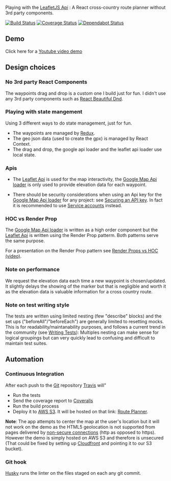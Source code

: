 
Playing with the [LeafletJS Api](http://leafletjs.com) : A React cross-country route planner without 3rd party components.

[![Build Status](https://travis-ci.org/bstenm/route-planner.svg?branch=master)](https://travis-ci.org/bstenm/route-planner) [![Coverage Status](https://coveralls.io/repos/github/bstenm/route-planner-draft/badge.svg?branch=master)](https://coveralls.io/github/bstenm/route-planner?branch=master) [![Dependabot Status](https://api.dependabot.com/badges/status?host=github&repo=bstenm/route-planner)](https://dependabot.com)

## Demo

Click here for a [Youtube video demo](https://www.youtube.com/watch?v=OSRMuN44pEE&feature=youtu.be)

## Design choices

### No 3rd party React Components

The waypoints drag and drop is a custom one I build just for fun. I didn't use any 3rd party components such as [React Beautiful Dnd](https://github.com/atlassian/react-beautiful-dnd).
      
### Playing with state mangement

Using 3 different ways to do state management, just for fun.

- The waypoints are managed by [Redux](https://redux.com).
- The geo json data (used to create the gpx) is managed by React Context.
- The drag and drop, the google api loader and the leaflet api loader use local state. 

### Apis

- The [Leaflet Api](http://leafletjs.com) is used for the map interactivity, the [Google Map Api loader](https://cloud.google.com/maps-platform/)  is only used to provide elevation data for each waypoint.

- There should be security considerations when using an Api key for the [Google Map Api loader](https://cloud.google.com/maps-platform/) for any project: see [Securing an API key](https://cloud.google.com/docs/authentication/api-keys#securing_an_api_key). In fact it is recommended to use [Service accounts](https://cloud.google.com/docs/authentication/getting-started) instead.

### HOC vs Render Prop

The [Google Map Api loader](https://cloud.google.com/maps-platform/) is written as a high order component but the [Leaflet Api](http://leafletjs.com) is written using the Render Prop patterm. Both patterns serve the same purpose.

For a presentation on the Render Prop pattern see [Render Props vs HOC (video)](https://www.youtube.com/watch?v=BcVAq3YFiuc).

### Note on performance

We request the elevation data each time a new waypoint is chosen/updated. It slightly delays the showing of the marker but that is negligible and worth it as the elevation data is valuable information for a cross country route.

### Note on test writing style

The tests are written using limited nesting (few "describe" blocks) and the set ups ("beforeAll"/"beforeEach") are generally limited to resetting mocks. This is for readability/maintanability purposes, and follows a current trend in the community (see [Writing Tests](https://facebook.github.io/create-react-app/docs/running-tests#writing-tests)): Multiples nesting can make sense for logical groupings but can very quickly lead to confusing  and difficult to maintain test suites.

## Automation

### Continuous Integration

After each push to the [Git](https://github.com/bstenm/route-planner) repository [Travis](https://travis.org) will"
- Run the tests
- Send the coverage report to [Coveralls](https://coveralls.io/)
- Run the build process
- Deploy it to [AWS S3](https://aws.amazon.com/s3/). It will be hosted on that link: [Route Planner](https://my-route-planner.s3-website-us-east-1.amazonaws.com).

**Note**: The app attempts to center the map at the user's location but it will not work on the demo as the HTML5 geolocation is not supported from pages delivered by [non-secure connections](https://developers.google.com/web/updates/2016/04/geolocation-on-secure-contexts-only) (http as opposed to https). However the demo is simply hosted on AWS S3 and therefore is unsecured (That could be fixed by setting up [Cloudfront](https://aws.amazon.com/cloudfront) and pointing it to our S3 bucket).

### Git hook

[Husky](https://www.npmjs.com/package/husky) runs the linter on the files staged on each any git commit.
